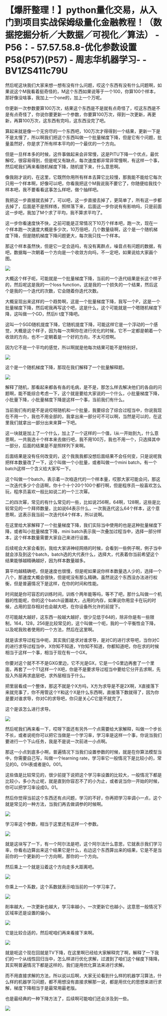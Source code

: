 # 【爆肝整理！】python量化交易，从入门到项目实战保姆级量化金融教程！（数据挖掘分析／大数据／可视化／算法） - P56：- 57.57.58.8-优化参数设置P58(P57)(P57) - 周志华机器学习- - BV1ZS411c79U

然后呢这块我们大家来想一想有没有什么问题，哎这个东西有没有什么问题啊，如果说这个M我看着挺奇怪的，M这个东西如果说等于一个100，你算100个样本，那好像没啥事，我加上一个one的，加上一个万呢。

你更新一次参数要算100万次，结果这个东西是不是就有点奇怪了，哎这东西是不是有点奇怪了，你说你要更新一个参数，你要算100万次，得到一次更新，再更新，再算100万次，这东西有完吗，这东西没完了吧。

算起来就是像一个无穷尽的一个东西吧，100万次才得得到一个结果，更新一下是不是太慢了，所以啊我们把这个东西叫做一个批量梯度下降，但是它有个问题，批量虽然好，你是求了所有样本平均的一个最优的一个方向。

但是一旦样本多的时候，这件事做起来会非常慢，这是PITU下降一个优点，最优解哎，很容易得到，但是呢又有缺点，每次速度都非常非常慢啊，有这样一个事，然后呢我们再来看随机梯度下降，随机提下来，什么意思啊。

像我刚才说的，在这里，它既然你用所有样本去算它比较慢，那我能不能给它每次只用一个样本啊，好像可以吧，你看我把这个M我说我不要它了，你随便给我找个样本吧，我不要看看这事怎么样吧，做个抽样吧。

我把这一步直接就去掉了，可以吧，这一步直接去掉了，更简单了，所有这一步都去掉了，后面是不是照样练，照样落下来，后面这一步你说有有影响吗，只是前面这一步吧，我加了M个求了平均，我不算求平均了。

这一步你看速度快不快，之前可能是正常情况下10万个样本吧，跑一次，现在一个样本跑一次速度大概是多少次，10万倍吧，几个数量级啊，这个是一个随机梯度下降，但是随机梯度下降问题更大，每次我只找一个样本。

那这个样本虽然快，但是它一定合适吗，有没有离群点，噪音点有问题的数据，有吧，数据每一次朝着一个方向是一个收敛方向吗，不一定吧，如果说给大家画个图。



![](img/877e6c382aa93c7d9486dd1a7250277d_1.png)

大概这个样子呃，可能就是一个批量梯度下降，当前的一个迭代结果是长这个样子的，然后呢这是我的一个loss function，这是我的一个损失的一个结果，然后这个是我的一个迭代的次数，它会随着你迭代次数。

大概呈现出来这样的一个趋势啊，这是一个批量梯度下降，我写一个P，这是一个批量梯度下降，然后呢我再写这个吧，这是什么，这个可能就是一个嗯随机梯度下降，这叫做一个GD，然后ti t度下降吧。

这叫一个SGD随机提度下降，它随机提度下降，可能这样它是一个浮动的一个感觉，大概是这个样子，因为每一次啊你在进行优化的时候，它不一定都是朝着一个收敛的方向，也不一定朝着是一个好的方向，不太可控啊。

因为它不是一个平均的感觉，所以啊就是他每次结果可能不是特别好。

![](img/877e6c382aa93c7d9486dd1a7250277d_3.png)

这个是一个随机梯度下降，那现在我们解释了一个批量解释题。

![](img/877e6c382aa93c7d9486dd1a7250277d_5.png)

解释了随机，那看起来都各有各的毛病，是不是，那怎么样去解决他们的各自的问题啊，能不能综合考虑一下，这个就是要给大家说的一个什么，小批量梯度下降，小批量下降，小批量梯度下降是这样一个事，当前我们有什么。

当前我们有的是不是说哎呀随机和一个批量，我要综合了综合过程当中，你说我现在不用一个，我也不用全部的，我拿出来一部分可不可以啊，当然是可以的，在这里我们就拿出一部分出来来算一下吧。

这一块就是加上了一个什么，加上了一个这样的一个值，I从一开始到九，什么意思啊，一共我选十个样本来去做行吧，我不用100万，我也不用一个，只选择其中一部分，后面的结果是不是照样列下来啊。

后面结果是没有任何改变的，这个我我我都没想后面结果不会任何变，只是说呢我把样本数量改了一下，这个叫做一个小批量，或者叫做一个mini batch，有一个batch这样一个含义给大家写一下。

这个叫做一个batch，表示着一次咱迭代的一个样本量，哎那大家可能会问，那这一次迭代多少个合适啊，你十个十个20个100个都行啊，但是程序员一般喜欢怎么玩，程序员喜欢一般比如说二的一个三次幂。

二的四次幂，常见的有什么常见的一些，比如说256啊，64啊，128啊，这些是比较常见的一个拜师数量，比如说64表示什么，一次我迭代这么64个样本，这个意思啊，这表示我当前一次迭代64个样本，所以说啊。

在这里给大家解释了一个批量梯度下降，我们实际当中使用的也是这种批量梯度下降，或者叫小批量梯度下降，mini batch表示我一次叠加过程当中，选择一部分样本，这个样本数量需要大家自己来进行设置。

后续呢会大家会看到，我给大家讲神经网络的时候，会看到一些例子啊，例子当中就会涉及到这个batch，batch选的大代表什么，选择大，代表着你当前希望这个结果能够越精确越好，因为样本数量越多。

算平均越精确吧，但是速度也很慢，但是呢如果说你样本数量选人少的，选择一个八个，那速度大概会很快，但是呢没有那么精确，虽然说这个东西没办法进行权衡，但是普遍情况下是这样，在你的时间和性能。

时间就是你可容忍的训练时间，训练个两年能等吗，等不了吧，那什么叫做一个机器的性能呢，你的这个batch设置越大，占用的内存，如果说你用显卡在玩的时候，占用的显存相对也会越大吧，在你设备所允许的前提下。

尽可能越大越好，这东西一般越大越好，很少见低于64的，除非你是有一些限制，164，128，256是比较常见的，这个叫做一个呃，我的一个平衡性会下降，以及呢我败者使用的一个方法，然后在这里啊。

就是该求导过程当中呃，其实我们是求对谁求导，是对C的进行求导吧，当你对C的进行求导过程当中，X你知不知道，Y你知不知道，你都知道吧，你在求的时候相当于这样一个事，相当于现在有一个GX。

你要对这个就不不不是GXG里边，它不光是GX，它是一个G里边再套了一个里面，再套了一个T1这样一个X吧，你是不是要求导过程当中要给它分开去求啊，先投入外层再求底层吧，求外层相当于什么。

把里层看成一个整体，那这不就是个X方吗，X方为求导是不是2X啊，X直接落下来就完事了，你不用管这个Y和这个X是什么东西啊，直接落下数就得了，因为你是要对谁求导，你对C的求导吧，你只是关心C它是不就完了。

这个是该怎么进行求导。

![](img/877e6c382aa93c7d9486dd1a7250277d_7.png)

然后呢我们再来看一下，哎呀下面还有另外一个点需要给大家解释，叫做一个步长不长，或者说呃你可以把它当做是一个学习率，学习率是这样一个事，你说当我们要进行一个下山任务，我是不是说一次前进一小点啊。

那这一小点到底多小啊，普遍情况下当我们设置参数的时候，就是在你算法模型当中，你需要自己写，叫做一个learning rate，学习率它一般情况下是比较小的，常见的0。01H表或者是0。001。

这些值是比较常见的，很少前提下说把这个学习率设置的比较大，一般情况下都是比较小，多小为止呢，就是直到你容忍不了的小为止，或者说当你一开始的时候，你可以把学习率设成0。01。

然后你觉得当前这个东西还有点问题，学习的不好，你再把学习率调小一点，这个就是常见的一种方法，当我们再去做调参的时候啊。



![](img/877e6c382aa93c7d9486dd1a7250277d_9.png)

学习率这个参数，相当于这里还有这样一个参数。

![](img/877e6c382aa93c7d9486dd1a7250277d_11.png)

就是这块写了一下，有一个阿尔法是吧，这个阿尔法什么意思，它就表示我们学习率，你看右边算出来这个结果它是什么，右边这个东西算出来的结果，它是不是当前你的一个更新的一个方向啊，那你的一个方向。

然后乘上一个就是沿着这个方向走多大距离吧。

![](img/877e6c382aa93c7d9486dd1a7250277d_13.png)

你乘上一个系数，这个系数就表示咱当前的一个学习率了。

![](img/877e6c382aa93c7d9486dd1a7250277d_15.png)

削率越大，一次更新也越大，学习率越小，一次更新它也越小，这意思一般情况下区域率还是设置的偏小。

![](img/877e6c382aa93c7d9486dd1a7250277d_17.png)

它是比较合适的，然后呢咱们再来看接下来啊。

![](img/877e6c382aa93c7d9486dd1a7250277d_19.png)

就是呃这个现在回就是TV下降，在这里啊已经给大家解释完了啊，解释了一下我们的一个从线性回归当中，怎么样进行优化求解，过渡到了咱们这个梯度下降降，其实啊普遍情况下都是这样的，我们是用优化算法来进行求解。

而不用直接求解的方法，所以说以后啊，大家无论看到什么样的机器学习算法，什么样的机器学习问题，都不用想没有直接求解那一说，都是用优化的思想来进行求解，梯度下降相当于是最常用最老版。

也是最经典的一种下降方法了，后续啊可能咱们还会涉及到一些。

![](img/877e6c382aa93c7d9486dd1a7250277d_21.png)